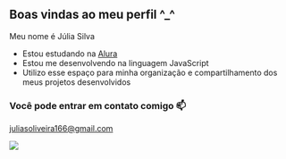 ## Boas vindas ao meu perfil ^_^

Meu nome é Júlia Silva

- Estou estudando na [Alura](https://www.alura.com.br)
- Estou me desenvolvendo na linguagem JavaScript
- Utilizo esse espaço para minha organização e compartilhamento dos meus projetos desenvolvidos

### Você pode entrar em contato comigo 📫

juliasoliveira166@gmail.com

![](https://media1.tenor.com/m/Myi3a3NLehYAAAAC/gato-pato.gif)
